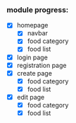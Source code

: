 

### module progress:
- [x] homepage
    - [x] navbar
    - [x] food category
    - [x] food list
- [x] login page
- [x] registration page
- [x] create page
    - [x] food category
    - [x] food list
- [x] edit page
    - [x] food category
    - [x] food list
